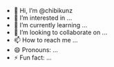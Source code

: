 - 👋 Hi, I’m @chibikunz
- 👀 I’m interested in ...
- 🌱 I’m currently learning ...
- 💞️ I’m looking to collaborate on ...
- 📫 How to reach me ...
- 😄 Pronouns: ...
- ⚡ Fun fact: ...

<!---
chibikunz/chibikunz is a ✨ special ✨ repository because its `README.md` (this file) appears on your GitHub profile.
You can click the Preview link to take a look at your changes.
--->
